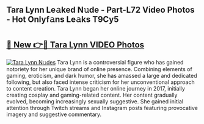 ## Tara Lynn Le𝚊ked N𝚞de - Part-L72 Video Photos - Hot Onlyf𝚊ns Le𝚊ks T9Cy5

# <h2><a href="http://ab26949.deff.icu/?id=Tara+Lynn">🔗 New 👉🔴 Tara Lynn VIDEO Photos</a></h2>

[![Tara Lynn N𝚞des](https://i.imgur.com/rIISA9y.gif)](http://ab26949.deff.icu/?id=Tara+Lynn)
Tara Lynn is a controversial figure who has gained notoriety for her unique brand of online presence. Combining elements of gaming, eroticism, and dark humor, she has amassed a large and dedicated following, but also faced intense criticism for her unconventional approach to content creation. Tara Lynn began her online journey in 2017, initially creating cosplay and gaming-related content. Her content gradually evolved, becoming increasingly sexually suggestive. She gained initial attention through Twitch streams and Instagram posts featuring provocative imagery and suggestive commentary.
